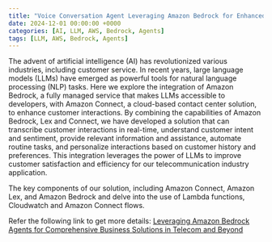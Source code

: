 ```yaml
---
title: "Voice Conversation Agent Leveraging Amazon Bedrock for Enhanced Customer Interactions"
date: 2024-12-01 00:00:00 +0000
categories: [AI, LLM, AWS, Bedrock, Agents]
tags: [LLM, AWS, Bedrock, Agents]
---
```



The advent of artificial intelligence (AI) has revolutionized various industries, including customer service. In recent years, large language models (LLMs) have emerged as powerful tools for natural language processing (NLP) tasks. Here we explore the integration of Amazon Bedrock, a fully managed service that makes LLMs accessible to developers, with Amazon Connect, a cloud-based contact center solution, to enhance customer interactions. By combining the capabilities of Amazon Bedrock, Lex and Connect, we have developed a solution that can transcribe customer interactions in real-time, understand customer intent and sentiment, provide relevant information and assistance, automate routine tasks, and personalize interactions based on customer history and preferences. This integration leverages the power of LLMs to improve customer satisfaction and efficiency for our telecommunication industry application.

The key components of our solution, including Amazon Connect, Amazon Lex, and Amazon Bedrock and delve into the use of Lambda functions, Cloudwatch and Amazon Connect flows. 

Refer the following link to get more details:
[Leveraging Amazon Bedrock Agents for Comprehensive Business Solutions in Telecom and Beyond](https://dev.to/thomas_george_b5f25de89e4/leveraging-amazon-bedrock-agents-for-comprehensive-business-solutions-in-telecom-and-beyond-583h)
